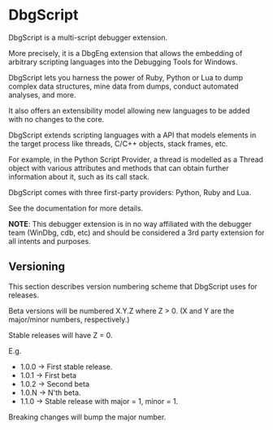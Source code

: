 # DbgScript

DbgScript is a multi-script debugger extension.

More precisely, it is a DbgEng extension that allows the embedding of arbitrary
scripting languages into the Debugging Tools for Windows.

DbgScript lets you harness the power of Ruby, Python or Lua to dump complex data
structures, mine data from dumps, conduct automated analyses, and more.

It also offers an extensibility model allowing new languages to be added with no
changes to the core.

DbgScript extends scripting languages with a API that models elements in the
target process like threads, C/C++ objects, stack frames, etc.

For example, in the Python Script Provider, a thread is modelled as a Thread
object with various attributes and methods that can obtain further information
about it, such as its call stack.

DbgScript comes with three first-party providers: Python, Ruby and Lua.

See the documentation for more details.

**NOTE**: This debugger extension is in no way affiliated with the debugger team
(WinDbg, cdb, etc) and should be considered a 3rd party extension for all
intents and purposes.

## Versioning

This section describes version numbering scheme that DbgScript uses for releases.

Beta versions will be numbered X.Y.Z where Z > 0. (X and Y are the major/minor
numbers, respectively.)

Stable releases will have Z = 0.
 
E.g.
 
 * 1.0.0 -> First stable release.
 * 1.0.1 -> First beta
 * 1.0.2 -> Second beta
 * 1.0.N -> N'th beta.
 * 1.1.0 -> Stable release with major = 1, minor = 1.
 
Breaking changes will bump the major number.